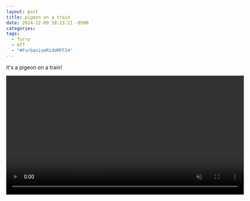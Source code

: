 ```yaml
---
layout: post
title: pigeon on a train
date: 2024-12-09 18:23:21 -0500
categories: 
tags:
  - furry
  - mff
  - "#FurbanismRideMFF24"
---
```

it's a pigeon on a train!

<video width="640" autoplay loop muted controls>
    <source src="/assets/videos/pigeon-on-a-train.mp4" type="video/mp4">
</video>
